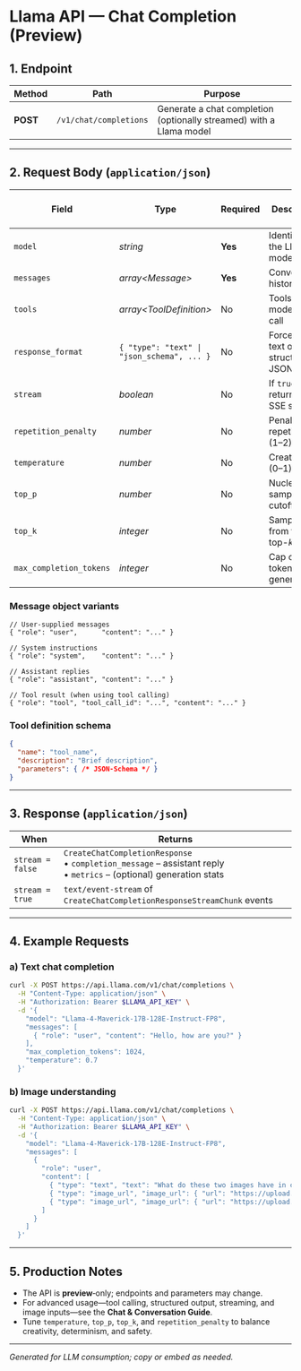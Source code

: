 # Llama API — Chat Completion (Preview)

## 1. Endpoint

| Method | Path | Purpose |
|--------|------|---------|
| **POST** | `/v1/chat/completions` | Generate a chat completion (optionally streamed) with a Llama model |

---

## 2. Request Body (`application/json`)

| Field | Type | Required | Description | Default / Limits |
|-------|------|----------|-------------|------------------|
| `model` | *string* | **Yes** | Identifier of the Llama model to use | — |
| `messages` | *array&lt;Message&gt;* | **Yes** | Conversation history | — |
| `tools` | *array&lt;ToolDefinition&gt;* | No | Tools the model may call | — |
| `response_format` | `{ "type": "text" \| "json_schema", ... }` | No | Force free-text or structured JSON output | `{ "type": "text" }` |
| `stream` | *boolean* | No | If `true`, return an SSE stream | `false` |
| `repetition_penalty` | *number* | No | Penalize repetition (1–2) | `1` |
| `temperature` | *number* | No | Creativity (0–1) | `0.6` |
| `top_p` | *number* | No | Nucleus-sampling cutoff (0–1) | `0.9` |
| `top_k` | *integer* | No | Sample only from the top-*k* tokens | — |
| `max_completion_tokens` | *integer* | No | Cap on tokens generated | `4096` (min 1) |

### Message object variants

```jsonc
// User-supplied messages
{ "role": "user",      "content": "..." }

// System instructions
{ "role": "system",    "content": "..." }

// Assistant replies
{ "role": "assistant", "content": "..." }

// Tool result (when using tool calling)
{ "role": "tool", "tool_call_id": "...", "content": "..." }
```

### Tool definition schema

```json
{
  "name": "tool_name",
  "description": "Brief description",
  "parameters": { /* JSON‑Schema */ }
}
```

---

## 3. Response (`application/json`)

| When | Returns |
|------|---------|
| `stream = false` | `CreateChatCompletionResponse`<br>• `completion_message` – assistant reply<br>• `metrics` – (optional) generation stats |
| `stream = true`  | `text/event-stream` of `CreateChatCompletionResponseStreamChunk` events |

---

## 4. Example Requests

### a) Text chat completion

```bash
curl -X POST https://api.llama.com/v1/chat/completions \
  -H "Content-Type: application/json" \
  -H "Authorization: Bearer $LLAMA_API_KEY" \
  -d '{
    "model": "Llama-4-Maverick-17B-128E-Instruct-FP8",
    "messages": [
      { "role": "user", "content": "Hello, how are you?" }
    ],
    "max_completion_tokens": 1024,
    "temperature": 0.7
  }'
```

### b) Image understanding

```bash
curl -X POST https://api.llama.com/v1/chat/completions \
  -H "Content-Type: application/json" \
  -H "Authorization: Bearer $LLAMA_API_KEY" \
  -d '{
    "model": "Llama-4-Maverick-17B-128E-Instruct-FP8",
    "messages": [
      {
        "role": "user",
        "content": [
          { "type": "text", "text": "What do these two images have in common?" },
          { "type": "image_url", "image_url": { "url": "https://upload.wikimedia.org/wikipedia/commons/2/2e/Lama_glama_Laguna_Colorada_2.jpg" } },
          { "type": "image_url", "image_url": { "url": "https://upload.wikimedia.org/wikipedia/commons/1/12/Llamas%2C_Laguna_Munilu_y_Nevado_Huayna_Potosí_(La_Paz_-_Bolivia).jpg" } }
        ]
      }
    ]
  }'
```

---

## 5. Production Notes
* The API is **preview**‑only; endpoints and parameters may change.  
* For advanced usage—tool calling, structured output, streaming, and image inputs—see the **Chat & Conversation Guide**.  
* Tune `temperature`, `top_p`, `top_k`, and `repetition_penalty` to balance creativity, determinism, and safety.

---

*Generated for LLM consumption; copy or embed as needed.*

